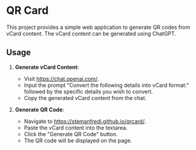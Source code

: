 # QR Card

This project provides a simple web application to generate QR codes from vCard content. The vCard content can be generated using ChatGPT.

## Usage

1. **Generate vCard Content**:

   - Visit https://chat.openai.com/.
   - Input the prompt "Convert the following details into vCard format:" followed by the specific details you wish to convert.
   - Copy the generated vCard content from the chat.

2. **Generate QR Code**:
   - Navigate to https://stemanfredi.github.io/qrcard/.
   - Paste the vCard content into the textarea.
   - Click the "Generate QR Code" button.
   - The QR code will be displayed on the page.
